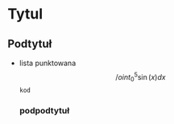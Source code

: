 # Tytul
## Podtytuł
* lista punktowana
  $$
  /oint_0^5 \sin(x) dx
  $$
  ``` kod ```
  ### podpodtytuł
